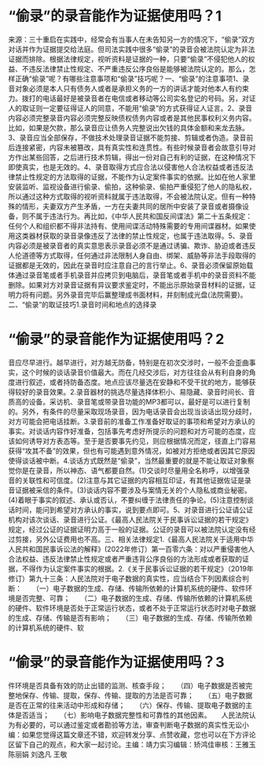 # “偷录”的录音能作为证据使用吗？1

来源：三十重启在实践中，经常会有当事人在未告知另一方的情况下，“偷录”双方对话并作为证据提交给法庭。但司法实践中很多“偷录”的录音会被法院认定为非法证据而排除。根据法律规定，视听资料是证据的一种，只要“偷录”不侵犯他人的权益、不违反法律禁止性规定、不严重违反公序良俗是能够被法院认定的。那么，怎样正确“偷录”呢？有哪些注意事项和“偷录”技巧呢？一、“偷录”的注意事项1、录音对象必须是本人只有债务人或者是承担义务的一方的讲话才能对他本人有约束力。拨打的电话最好是被录音者在电信或者移动等公司实名登记的号码。另，对证人的取证则一定要征得证人的同意，不能用“偷录”的方式获得证人证言。2、录音内容必须完整录音内容必须完整反映债权债务内容或者是其他民事权利义务内容。比如，如果是欠款，那么录音应让债务人完整说出欠钱的具体金额和来龙去脉。3、录音应当全部保存，不做技术处理录音证据不能剪接、剪辑或者伪造。录音前后连接紧密，内容未被篡改，具有真实性和连贯性。有些时候录音者会故意引导对方作出某些回答，之后进行技术剪辑，得出一份对自己有利的证据，在这种情况下即使真实，也是无效的。4、录音取得方式应合法以侵害他人合法权益或者违反法律禁止性规定的方法取得的证据，不能作为认定案件事实的依据。比如在他人家里安装监听、监视设备进行偷录、偷拍，这种偷录、偷拍严重侵犯了他人的隐私权，所以通过这种方式取得的视听资料就属于违法取得，不会被法院认定。但有一种特殊的情形，夫妻双方产生矛盾，一方在夫妻共同的居所中安装了录音或者摄像设备，则不属于违法行为。再比如，《中华人民共和国反间谍法》第二十五条规定：任何个人和组织都不得非法持有、使用间谍活动特殊需要的专用间谍器材。如果使用这类器材获取的录音录像违反了法律的禁止性规定，也属于违法取得。5、录音内容必须是被录音者的真实意思表示录音必须不是通过诱骗、欺诈、胁迫或者违反人伦道德等方式取得，任何通过非法限制人身自由、绑架、威胁等非法手段取得的证据都是无效的，因此在录音时应注意自己的言行举止。6、录音必须保留原始载体通过录音笔或者手机录音并应拷贝到电脑后，录音笔或者手机中的录音资料不能删除。如果对方对录音证据有异议要求鉴定时，不能出示原始录音材料的证据，证明力将有问题。另外录音完毕后赢整理成书面材料，并刻制成光盘(法院需要)。二、“偷录”的取证技巧1.录音时间和地点的选择录

# “偷录”的录音能作为证据使用吗？2

音应尽早进行。越早进行，对方越无防备，特别是在初次交涉时，一般不会歪曲事实，这个时候的谈话录音价值最大。而在几经交涉后，对方往往会从有利自身的角度进行叙述，或者持防备态度。地点应该尽量选在安静和不受干扰的地方，能够获得较好的录音效果。2.录音器材的挑选尽量选择体积小、易隐藏、录音时间长、音质高的设备。采访机、录音笔或带录音功能的MP3都可以，最好是可以进行复制的。另外，有条件的尽量采取现场录音，因为电话录音会出现当谈话出现分歧时，对方可能会把电话挂断。3.录音前的准备工作准备好取证的事项和希望对方承认的事实。对谈话内容作好准备，包括事先考虑好所提示的问题和对方可能的态度，应该如何诱导对方表态等。至于是否要事先约见，则应根据情况而定，径直上门容易获得“攻其不备”的效果，但也有可能遇到意外情况，如被对方拒绝或者因其它原因使得谈话被中断。4.谈话方式既然是“偷录”，当然最重要的就是不能让取证对象察觉你是在录音，所以神态、语气都要自然。(1)交谈时尽量用全名称呼，以增强录音的关联性和可信度。(2)注意与其它证据的内容相互印证，有其他证据佐证是录音证据被采信的条件。(3)谈话内容不要涉及与案情无关的个人隐私或商业秘密。(4)着眼于事实的叙述、承认或否认，不要纠缠于法律责任的争论。(5)注意控制谈话时间，能问到希望对方承认的事实，说到要点即可。5、对录音进行公证请公证机构对该次谈话、录音进行公证。《最高人民法院关于民事诉讼证据的若干规定》规定，经过公证的证据证明力高于一般的证据。公证的录音可以被法院认定没有经过剪接，另外公证费用也不高。三、相关法律规定1.《最高人民法院关于适用中华人民共和国民事诉讼法的解释》(2022年修订）第一百零六条：对以严重侵害他人合法权益、违反法律禁止性规定或者严重违背公序良俗的方法形成或者获取的证据，不得作为认定案件事实的根据。2.《关于民事诉讼证据的若干规定》（2019年修订）第九十三条：人民法院对于电子数据的真实性，应当结合下列因素综合判断：　　（一）电子数据的生成、存储、传输所依赖的计算机系统的硬件、软件环境是否完整、可靠；　　（二）电子数据的生成、存储、传输所依赖的计算机系统的硬件、软件环境是否处于正常运行状态，或者不处于正常运行状态时对电子数据的生成、存储、传输是否有影响；　　（三）电子数据的生成、存储、传输所依赖的计算机系统的硬件、软

# “偷录”的录音能作为证据使用吗？3

件环境是否具备有效的防止出错的监测、核查手段；　　（四）电子数据是否被完整地保存、传输、提取，保存、传输、提取的方法是否可靠；　　（五）电子数据是否在正常的往来活动中形成和存储；　　（六）保存、传输、提取电子数据的主体是否适当；　　（七）影响电子数据完整性和可靠性的其他因素。　　人民法院认为有必要的，可以通过鉴定或者勘验等方法，审查判断电子数据的真实性无讼小编：如果您觉得这篇文章还不错，欢迎转发分享、点赞收藏，您也可以在下方评论区留下自己的观点，和大家一起讨论。主编：靖力实习编辑：矫鸿佳审核：王雅玉 陈丽娟 刘逸凡 王敬


